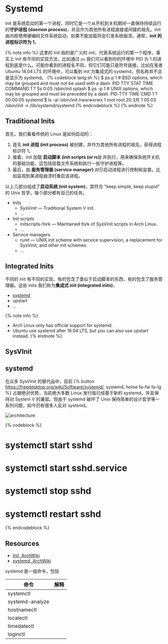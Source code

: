 # Systemd

init 是系统启动的第一个进程，同时它是一个从开机到关机期间一直保持持续运行的**守护进程 (daemon process)**，并且作为其他所有进程直接或间接的祖先。init 由内核使用硬编码文件系统启动，如果不能加载将会引发系统崩溃。通常，**init 的进程标识符为 1**。



{% note info %}
这里的 init 指的是广义的 init，代表系统运行的第一个程序，事实上 init 有不同的实现方法，比如通过 `ps` 我们可以看到你的环境中 PID 为 1 的进程到底是什么。可能你看到的进程名不同，但它们可能只是符号链接，比如在笔者 Ubuntu 18.04 LTS 的环境中，可以看到 init 为集成式的 systemd，但名称并不总是显示为 systemd。
{% codeblock lang:sh %}
$ ps p 1    # BSD options, which may be grouped and must not be used with a dash.
  PID TTY    STAT   TIME  COMMAND
   1   ?      Ss    0:05  /sbin/init splash
$ ps -p 1   # UNIX options, which may be grouped and must be preceded by a dash.
  PID TTY          TIME  CMD
   1   ?        00:00:05 systemd
$ ls -al /sbin/init
lrwxrwxrwx 1 root root 20 3月   1 05:03 /sbin/init -> /lib/systemd/systemd
{% endcodeblock %}
{% endnote %}

## Traditional Inits
首先，我们看看传统的 Linux 是如何启动的：
1. 首先 **init 进程 (init process)** 被创建，并作为其他所有进程的祖先，获得进程标识符 1。
2. 接着，init 加载 **启动脚本 (init scripts (or rc))** 并执行，用来确保系统开关机的基础功能，这包括挂载文件系统和执行一些守护进程等。
3. 最后，由 **服务管理器 (service manager)** 对已启动进程进行控制和监督。比如监视到某进程崩溃时重启该进程。

以上几部分组成了**启动系统 (init system)**，其符合 "keep simple, keep stupid" 的 Unix 哲学，每个部分都有自己的任务。

- Inits
    - SysVinit — Traditional System V init.
    - ...
- Init scripts
    - initscripts-fork — Maintained fork of SysVinit scripts in Arch Linux.
    - ...
- Service managers
    - runit — UNIX init scheme with service supervision, a replacement for SysVinit, and other init schemes.
    - ...

## Integrated Inits
不同的 init 有不同的实现，有的包含了类似于启动脚本的东西，有的包含了服务管理器。这些 inits 我们称为**集成式 init (integrated inits)**，

- [systemd](https://wiki.archlinux.org/index.php/Systemd) 
- upstart
- ...

{% note info %}
- Arch Linux only has official support for systemd.
- Ubuntu use systemd after 16.04 LTS, but you can also use upstart instead. 
{% endnote %}

## SysVInit

## systemd
在众多 SysVInit 的替代品中，目前 {% button https://freedesktop.org/wiki/Software/systemd/, systemd, home fa-fw fa-lg %} 占据绝对优势，当前绝大多数 Linux 发行版已经基于新的 systemd，并且保持对 System V 的兼容。但由于 systemd 破坏了 Unix 保持简单的设计哲学等一系列问题，如今仍有很多人反对 systemd。

![architecture](https://upload.wikimedia.org/wikipedia/commons/3/35/Systemd_components.svg)

{% codeblock %}
# systemctl start sshd
# systemctl start sshd.service 
# systemctl stop sshd
# systemctl restart sshd
{% endcodeblock %}

## Resources
- [Init, ArchWiki](https://wiki.archlinux.org/index.php/Category:Init)
- [systemd, ArchWiki](https://wiki.archlinux.org/index.php/systemd)

systemd 是一组命令，包括

| 命令            | 解释 |
| --------------- | ---- |
| systemctl       |      |
| systemd-analyze |      |
| hostnamectl     |      |
| localectl       |      |
| timedatectl     |      |
| loginctl        |      |

